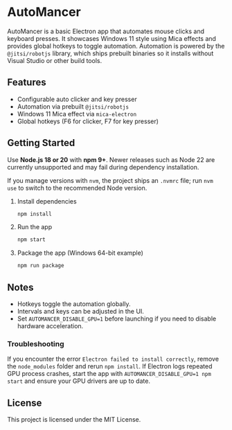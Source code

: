 # AutoMancer

AutoMancer is a basic Electron app that automates mouse clicks and keyboard presses.
It showcases Windows 11 style using Mica effects and provides global hotkeys to toggle automation.
Automation is powered by the `@jitsi/robotjs` library, which ships prebuilt binaries so it installs without Visual Studio or other build tools.

## Features

- Configurable auto clicker and key presser
- Automation via prebuilt `@jitsi/robotjs`
- Windows 11 Mica effect via `mica-electron`
- Global hotkeys (F6 for clicker, F7 for key presser)

## Getting Started

Use **Node.js 18 or 20** with **npm 9+**. Newer releases such as Node 22 are currently unsupported and may fail during dependency installation.

If you manage versions with `nvm`, the project ships an `.nvmrc` file; run `nvm use` to switch to the recommended Node version.

1. Install dependencies
   ```bash
   npm install
   ```
2. Run the app
   ```bash
   npm start
   ```
3. Package the app (Windows 64-bit example)
   ```bash
   npm run package
   ```

## Notes

- Hotkeys toggle the automation globally.
- Intervals and keys can be adjusted in the UI.
- Set `AUTOMANCER_DISABLE_GPU=1` before launching if you need to disable hardware acceleration.

### Troubleshooting

If you encounter the error `Electron failed to install correctly`, remove the `node_modules` folder and rerun `npm install`.
If Electron logs repeated GPU process crashes, start the app with `AUTOMANCER_DISABLE_GPU=1 npm start` and ensure your GPU drivers are up to date.

## License

This project is licensed under the MIT License.
